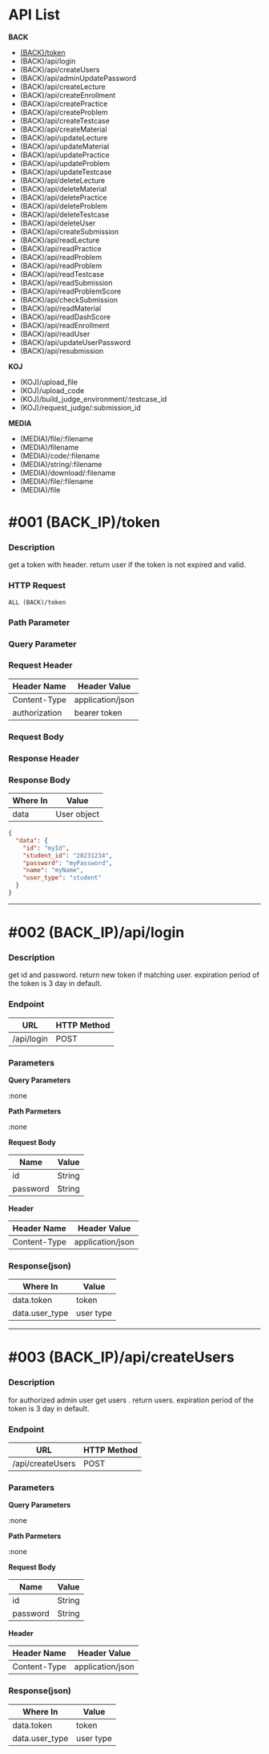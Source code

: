 # API List

**BACK**

- [(BACK)/token](#001-back_iptoken)
- (BACK)/api/login
- (BACK)/api/createUsers
- (BACK)/api/adminUpdatePassword
- (BACK)/api/createLecture
- (BACK)/api/createEnrollment
- (BACK)/api/createPractice
- (BACK)/api/createProblem
- (BACK)/api/createTestcase
- (BACK)/api/createMaterial
- (BACK)/api/updateLecture
- (BACK)/api/updateMaterial
- (BACK)/api/updatePractice
- (BACK)/api/updateProblem
- (BACK)/api/updateTestcase
- (BACK)/api/deleteLecture
- (BACK)/api/deleteMaterial
- (BACK)/api/deletePractice
- (BACK)/api/deleteProblem
- (BACK)/api/deleteTestcase
- (BACK)/api/deleteUser
- (BACK)/api/createSubmission
- (BACK)/api/readLecture
- (BACK)/api/readPractice
- (BACK)/api/readProblem
- (BACK)/api/readProblem
- (BACK)/api/readTestcase
- (BACK)/api/readSubmission
- (BACK)/api/readProblemScore
- (BACK)/api/checkSubmission
- (BACK)/api/readMaterial
- (BACK)/api/readDashScore
- (BACK)/api/readEnrollment
- (BACK)/api/readUser
- (BACK)/api/updateUserPassword
- (BACK)/api/resubmission

**KOJ**

- (KOJ)/upload_file
- (KOJ)/upload_code
- (KOJ)/build_judge_environment/:testcase_id
- (KOJ)/request_judge/:submission_id

**MEDIA**

- (MEDIA)/file/:filename
- (MEDIA)/filename
- (MEDIA)/code/:filename
- (MEDIA)/string/:filename
- (MEDIA)/download/:filename
- (MEDIA)/file/:filename
- (MEDIA)/file

# #001 (BACK_IP)/token

### Description

get a token with header.
return user if the token is not expired and valid.

### HTTP Request

```
ALL (BACK)/token
```

### Path Parameter

### Query Parameter

### Request Header

| Header Name   | Header Value     |
| ------------- | ---------------- |
| Content-Type  | application/json |
| authorization | bearer token     |

### Request Body

### Response Header

### Response Body

| Where In | Value       |
| -------- | ----------- |
| data     | User object |

```json
{
  "data": {
    "id": "myId",
    "student_id": "20231234",
    "password": "myPassword",
    "name": "myName",
    "user_type": "student"
  }
}
```

---

# #002 (BACK_IP)/api/login

### Description

get id and password.
return new token if matching user.
expiration period of the token is 3 day in default.

### Endpoint

| URL        | HTTP Method |
| ---------- | ----------- |
| /api/login | POST        |

### Parameters

**Query Parameters**

:none

**Path Parmeters**

:none

**Request Body**

| Name     | Value  |
| -------- | ------ |
| id       | String |
| password | String |

**Header**

| Header Name  | Header Value     |
| ------------ | ---------------- |
| Content-Type | application/json |

### Response(json)

| Where In       | Value     |
| -------------- | --------- |
| data.token     | token     |
| data.user_type | user type |

---

# #003 (BACK_IP)/api/createUsers

### Description

for authorized admin user
get users .
return users.
expiration period of the token is 3 day in default.

### Endpoint

| URL              | HTTP Method |
| ---------------- | ----------- |
| /api/createUsers | POST        |

### Parameters

**Query Parameters**

:none

**Path Parmeters**

:none

**Request Body**

| Name     | Value  |
| -------- | ------ |
| id       | String |
| password | String |

**Header**

| Header Name  | Header Value     |
| ------------ | ---------------- |
| Content-Type | application/json |

### Response(json)

| Where In       | Value     |
| -------------- | --------- |
| data.token     | token     |
| data.user_type | user type |
